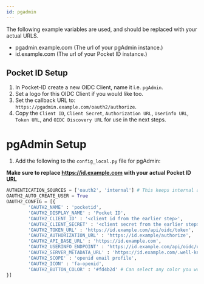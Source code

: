 ```yaml
---
id: pgadmin
---
```


The following example variables are used, and should be replaced with your actual URLS.

- pgadmin.example.com (The url of your pgAdmin instance.)
- id.example.com (The url of your Pocket ID instance.)

## Pocket ID Setup

1. In Pocket-ID create a new OIDC Client, name it i.e. `pgAdmin`.
2. Set a logo for this OIDC Client if you would like too.
3. Set the callback URL to: `https://pgadmin.example.com/oauth2/authorize`.
4. Copy the `Client ID`, `Client Secret`, `Authorization URL`, `Userinfo URL`, `Token URL`, and `OIDC Discovery URL` for use in the next steps.

# pgAdmin Setup

1. Add the following to the `config_local.py` file for pgAdmin:

**Make sure to replace https://id.example.com with your actual Pocket ID URL**

```python
AUTHENTICATION_SOURCES = ['oauth2', 'internal'] # This keeps internal authentication enabled as well as oauth2
OAUTH2_AUTO_CREATE_USER = True
OAUTH2_CONFIG = [{
        'OAUTH2_NAME' : 'pocketid',
        'OAUTH2_DISPLAY_NAME' : 'Pocket ID',
        'OAUTH2_CLIENT_ID' : '<client id from the earlier step>',
        'OAUTH2_CLIENT_SECRET' : '<client secret from the earlier step>',
        'OAUTH2_TOKEN_URL' : 'https://id.example.com/api/oidc/token',
        'OAUTH2_AUTHORIZATION_URL' : 'https://id.example/authorize',
        'OAUTH2_API_BASE_URL' : 'https://id.example.com',
        'OAUTH2_USERINFO_ENDPOINT' : 'https://id.example.com/api/oidc/userinfo',
        'OAUTH2_SERVER_METADATA_URL' : 'https://id.example.com/.well-known/openid-configuration',
        'OAUTH2_SCOPE' : 'openid email profile',
        'OAUTH2_ICON' : 'fa-openid',
        'OAUTH2_BUTTON_COLOR' : '#fd4b2d' # Can select any color you would like here.
}]
```
